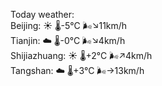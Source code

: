 Today weather:  
Beijing: ☀️   🌡️-5°C 🌬️↘11km/h  
Tianjin: ☁️   🌡️-0°C 🌬️↘4km/h  
Shijiazhuang: ☀️   🌡️+2°C 🌬️↗4km/h  
Tangshan: ☁️   🌡️+3°C 🌬️→13km/h  
